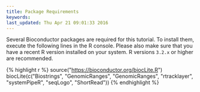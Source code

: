 ```yaml
---
title: Package Requirements
keywords: 
last_updated: Thu Apr 21 09:01:33 2016
---
```


Several Bioconductor packages are required for this tutorial. To install them, execute
the following lines in the R console. Please also make sure that you have a recent R version
installed on your system. R versions `3.2.x` or higher are recommended.


{% highlight r %}
source("https://bioconductor.org/biocLite.R")
biocLite(c("Biostrings", "GenomicRanges", "GenomicRanges", "rtracklayer", "systemPipeR", "seqLogo", "ShortRead"))
{% endhighlight %}

